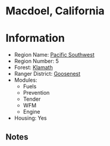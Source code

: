 
Macdoel, California
===================
  
# Information  
* Region Name: [Pacific Southwest]()  
* Region Number: 5  
* Forest: [Klamath](http://www.fs.usda.gov/klamath)  
* Ranger District: [Goosenest]()  
* Modules:  
  - Fuels  
  - Prevention  
  - Tender  
  - WFM  
  - Engine  
* Housing: Yes  
  
## Notes

